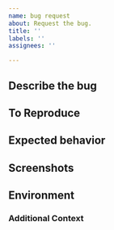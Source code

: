 ```yaml
---
name: bug request
about: Request the bug.
title: ''
labels: ''
assignees: ''

---
```


## Describe the bug

<!-- A clear and concise description of what the bug is. -->

## To Reproduce

<!--
1. ...
2. ...
3. ...
-->

## Expected behavior

<!-- A clear and concise description of what you expected to happen. -->

## Screenshots

## Environment

<!--
    OS: [e.g. iOS]
    Browser [e.g. chrome, safari]
    Version [e.g. 22]
-->

### Additional Context